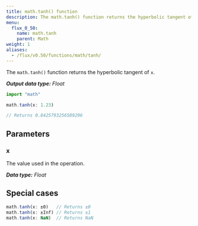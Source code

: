 ```yaml
---
title: math.tanh() function
description: The math.tanh() function returns the hyperbolic tangent of `x`.
menu:
  flux_0_50:
    name: math.tanh
    parent: Math
weight: 1
aliases:
  - /flux/v0.50/functions/math/tanh/
---
```


The `math.tanh()` function returns the hyperbolic tangent of `x`.

_**Output data type:** Float_

```js
import "math"

math.tanh(x: 1.23)

// Returns 0.8425793256589296
```

## Parameters

### x
The value used in the operation.

_**Data type:** Float_

## Special cases
```js
math.tanh(x: ±0)   // Returns ±0
math.tanh(x: ±Inf) // Returns ±1
math.tanh(x: NaN)  // Returns NaN
```
